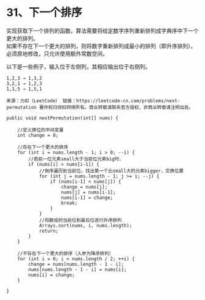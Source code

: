 31、下一个排序
===
实现获取下一个排列的函数，算法需要将给定数字序列重新排列成字典序中下一个更大的排列。<br>
如果不存在下一个更大的排列，则将数字重新排列成最小的排列（即升序排列）。<br>
必须原地修改，只允许使用额外常数空间。<br>

以下是一些例子，输入位于左侧列，其相应输出位于右侧列。<br>
```
1,2,3 → 1,3,2
3,2,1 → 1,2,3
1,1,5 → 1,5,1
```

``
来源：力扣（LeetCode）
链接：https://leetcode-cn.com/problems/next-permutation
著作权归领扣网络所有。商业转载请联系官方授权，非商业转载请注明出处。
``

```
public void nextPermutation(int[] nums) {

	//定义换位的中间变量
	int change = 0;

	//存在下一个更大的排序
	for (int i = nums.length - 1; i > 0; --i) {
		//若前一位元素small大于当前位元素big时，
		if (nums[i] > nums[i-1]) {
			//倒序遍历到当前位，找出第一个比small大的元素bigger，交换位置
			for (int j = nums.length - 1; j >= i; --j) {
				if (nums[i-1] < nums[j]) {
					change = nums[j];
					nums[j] = nums[i-1];
					nums[i-1] = change;
					break;
				}
			}
			//将数组的当前位到最后位进行升序排列
			Arrays.sort(nums, i, nums.length);
			return;
		}
	}
	
	//不存在下一个更大的排序（入参为降序排列）
	for (int i = 0; i < nums.length / 2; ++i) {
		change = nums[nums.length - 1 - i];
		nums[nums.length - 1 - i] = nums[i];
		nums[i] = change; 
	}

}
```
